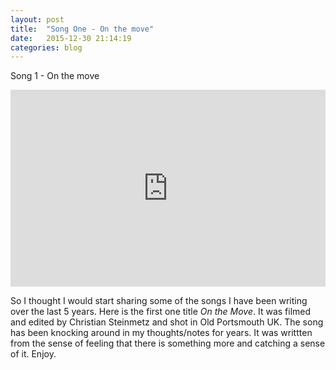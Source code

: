 ```yaml
---
layout: post
title:  "Song One - On the move"
date:   2015-12-30 21:14:19
categories: blog
---
```


Song 1  - On the move
 
  <iframe width="100%" height="315" src="https://www.youtube.com/embed/Co3BuE0S4fc" frameborder="0" allowfullscreen></iframe>

<br>

  So I thought I would start sharing some of the songs I have been writing over the last 5 years. Here is the first one title <i>On the Move</i>. It was filmed and edited by Christian Steinmetz and shot in Old Portsmouth UK. The song has been knocking around in my thoughts/notes for years. It was writtten from the sense of feeling that there is something more and catching a sense of it. Enjoy.
